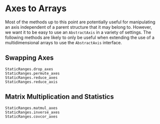 # Axes to Arrays

Most of the methods up to this point are potentially useful for manipulating an axis independent of a parent structure that it may belong to.
However, we want it to be easy to use an `AbstractAxis` in a variety of settings.
The following methods are likely to only be useful when extending the use of a multidimensional arrays to use the `AbstractAxis` interface.

## Swapping Axes

```@docs
StaticRanges.drop_axes
StaticRanges.permute_axes
StaticRanges.reduce_axes
StaticRanges.reduce_axis
```
## Matrix Multiplication and Statistics

```@docs
StaticRanges.matmul_axes
StaticRanges.inverse_axes
StaticRanges.covcor_axes
```

